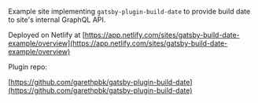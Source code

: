 Example site implementing `gatsby-plugin-build-date` to provide build date to site's internal GraphQL API.

Deployed on Netlify at [https://app.netlify.com/sites/gatsby-build-date-example/overview](https://app.netlify.com/sites/gatsby-build-date-example/overview)

Plugin repo:

[https://github.com/garethpbk/gatsby-plugin-build-date](https://github.com/garethpbk/gatsby-plugin-build-date)
